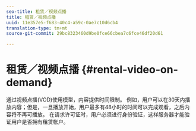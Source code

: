 ```yaml
---
seo-title: 租赁／视频点播
title: 租赁／视频点播
uuid: 11e357e5-f683-40c4-a59c-0ae7c10d6cb4
translation-type: tm+mt
source-git-commit: 29bc8323460d9be0fce66cbea7c6fce46df20d61

---
```



# 租赁／视频点播 {#rental-video-on-demand}

通过视频点播(VOD)使用模型，内容提供时间限制。 例如，用户可以在30天内播放内容；但是，一旦播放开始，用户最多有48小时的时间可以完成观看，之后内容将不再可播放。 在请求许可证时，用户必须进行身份验证，这样服务器才能验证用户是否拥有租赁帐户。
